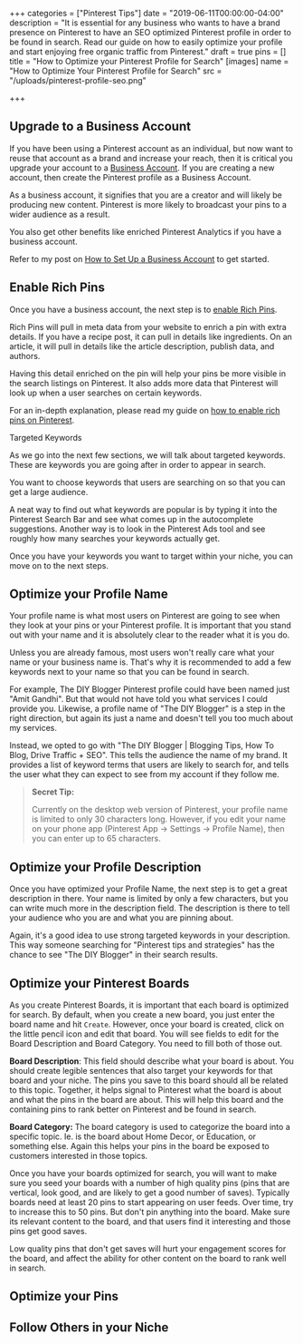 +++
categories = ["Pinterest Tips"]
date = "2019-06-11T00:00:00-04:00"
description = "It is essential for any business who wants to have a brand presence on Pinterest to have an SEO optimized Pinterest profile in order to be found in search.  Read our guide on how to easily optimize your profile and start enjoying free organic traffic from Pinterest."
draft = true
pins = []
title = "How to Optimize your Pinterest Profile for Search"
[images]
name = "How to Optimize Your Pinterest Profile for Search"
src = "/uploads/pinterest-profile-seo.png"

+++
## Upgrade to a Business Account

If you have been using a Pinterest account as an individual, but now want to reuse that account as a brand and increase your reach, then it is critical you upgrade your account to a [Business Account](https://www.thediyblogger.com/blog/how-to-set-up-a-pinterest-business-account/ "How to set up a business account").  If you are creating a new account, then create the Pinterest profile as a Business Account.

As a business account, it signifies that you are a creator and will likely be producing new content.  Pinterest is more likely to broadcast your pins to a wider audience as a result.

You also get other benefits like enriched Pinterest Analytics if you have a business account.

Refer to my post on [How to Set Up a Business Account](https://www.thediyblogger.com/blog/how-to-set-up-a-pinterest-business-account/ "How to set up a business account") to get started.

## Enable Rich Pins

Once you have a business account, the next step is to [enable Rich Pins](https://www.thediyblogger.com/blog/how-to-set-up-rich-pins-on-pinterest-in-under-5-minutes/ "How to enable Rich Pins on Pinterest").

Rich Pins will pull in meta data from your website to enrich a pin with extra details.  If you have a recipe post, it can pull in details like ingredients.  On an article, it will pull in details like the article description, publish data, and authors.

Having this detail enriched on the pin will help your pins be more visible in the search listings on Pinterest.  It also adds more data that Pinterest will look up when a user searches on certain keywords.

For an in-depth explanation, please read my guide on [how to enable rich pins on Pinterest](https://www.thediyblogger.com/blog/how-to-set-up-rich-pins-on-pinterest-in-under-5-minutes/ "How to enable rich pins on Pinterest").

Targeted Keywords

As we go into the next few sections, we will talk about targeted keywords.  These are keywords you are going after in order to appear in search.

You want to choose keywords that users are searching on so that you can get a large audience.  

A neat way to find out what keywords are popular is by typing it into the Pinterest Search Bar and see what comes up in the autocomplete suggestions.  Another way is to look in the Pinterest Ads tool and see roughly how many searches your keywords actually get.

Once you have your keywords you want to target within your niche, you can move on to the next steps.

## Optimize your Profile Name

Your profile name is what most users on Pinterest are going to see when they look at your pins or your Pinterest profile.  It is important that you stand out with your name and it is absolutely clear to the reader what it is you do.

Unless you are already famous, most users won't really care what your name or your business name is.  That's why it is recommended to add a few keywords next to your name so that you can be found in search.

For example, The DIY Blogger Pinterest profile could have been named just "Amit Gandhi".  But that would not have told you what services I could provide you.  Likewise, a profile name of "The DIY Blogger" is a step in the right direction, but again its just a name and doesn't tell you too much about my services.

Instead, we opted to go with "The DIY Blogger | Blogging Tips, How To Blog, Drive Traffic + SEO".  This tells the audience the name of my brand.  It provides a list of keyword terms that users are likely to search for, and tells the user what they can expect to see from my account if they follow me.

> **Secret Tip:**
>
> Currently on the desktop web version of Pinterest, your profile name is limited to only 30 characters long.  However, if you edit your name on your phone app (Pinterest App -> Settings -> Profile Name), then you can enter up to 65 characters.

## Optimize your Profile Description

Once you have optimized your Profile Name, the next step is to get a great description in there.  Your name is limited by only a few characters, but you can write much more in the description field.  The description is there to tell your audience who you are and what you are pinning about.  

Again, it's a good idea to use strong targeted keywords in your description.  This way someone searching for "Pinterest tips and strategies" has the chance to see "The DIY Blogger" in their search results.

## Optimize your Pinterest Boards

As you create Pinterest Boards, it is important that each board is optimized for search.  By default, when you create a new board, you just enter the board name and hit `Create`.  However, once your board is created, click on the little pencil icon and edit that board.  You will see fields to edit for the Board Description and Board Category.  You need to fill both of those out.

**Board Description**: This field should describe what your board is about.  You should create legible sentences that also target your keywords for that board and your niche.  The pins you save to this board should all be related to this topic.  Together, it helps signal to Pinterest what the board is about and what the pins in the board are about.  This will help this board and the containing pins to rank better on Pinterest and be found in search.

**Board Category:** The board category is used to categorize the board into a specific topic.  Ie. is the board about Home Decor, or Education, or something else.  Again this helps your pins in the board be exposed to customers interested in those topics.

Once you have your boards optimized for search, you will want to make sure you seed your boards with a number of high quality pins (pins that are vertical, look good, and are likely to get a good number of saves). Typically boards need at least 20 pins to start appearing on user feeds.  Over time, try to increase this to 50 pins.  But don't pin anything into the board.  Make sure its relevant content to the board, and that users find it interesting and those pins get good saves. 

Low quality pins that don't get saves will hurt your engagement scores for the board, and affect the ability for other content on the board to rank well in search.

## Optimize your Pins

## Follow Others in your Niche